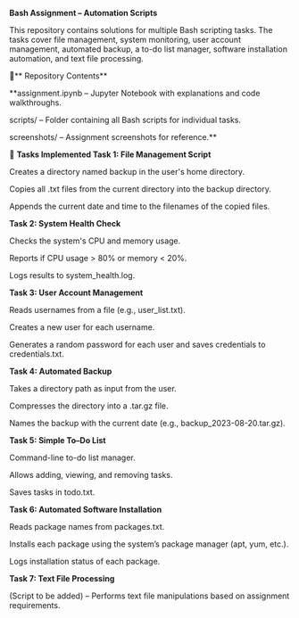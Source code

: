 **Bash Assignment – Automation Scripts**

This repository contains solutions for multiple Bash scripting tasks.
The tasks cover file management, system monitoring, user account management, automated backup, a to-do list manager, software installation automation, and text file processing.

📂** Repository Contents**

**assignment.ipynb – Jupyter Notebook with explanations and code walkthroughs.

scripts/ – Folder containing all Bash scripts for individual tasks.

screenshots/ – Assignment screenshots for reference.**

📝 **Tasks Implemented
Task 1: File Management Script**

Creates a directory named backup in the user's home directory.

Copies all .txt files from the current directory into the backup directory.

Appends the current date and time to the filenames of the copied files.

**Task 2: System Health Check**

Checks the system's CPU and memory usage.

Reports if CPU usage > 80% or memory < 20%.

Logs results to system_health.log.

**Task 3: User Account Management**

Reads usernames from a file (e.g., user_list.txt).

Creates a new user for each username.

Generates a random password for each user and saves credentials to credentials.txt.

**Task 4: Automated Backup**

Takes a directory path as input from the user.

Compresses the directory into a .tar.gz file.

Names the backup with the current date (e.g., backup_2023-08-20.tar.gz).

**Task 5: Simple To–Do List**

Command-line to-do list manager.

Allows adding, viewing, and removing tasks.

Saves tasks in todo.txt.

**Task 6: Automated Software Installation**

Reads package names from packages.txt.

Installs each package using the system’s package manager (apt, yum, etc.).

Logs installation status of each package.

**Task 7: Text File Processing**

(Script to be added) – Performs text file manipulations based on assignment requirements.
